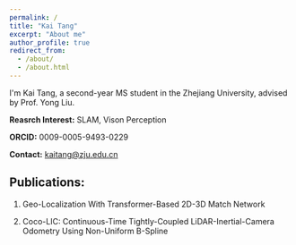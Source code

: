 ```yaml
---
permalink: /
title: "Kai Tang"
excerpt: "About me"
author_profile: true
redirect_from: 
  - /about/
  - /about.html
---
```



I'm Kai Tang, a second-year MS student in the Zhejiang University, advised by Prof. Yong Liu.

**Reasrch Interest:** SLAM, Vison Perception

**ORCID:** 0009-0005-9493-0229

**Contact:** kaitang@zju.edu.cn

Publications:
------
1. Geo-Localization With Transformer-Based 2D-3D Match Network

2. Coco-LIC: Continuous-Time Tightly-Coupled LiDAR-Inertial-Camera Odometry Using Non-Uniform B-Spline

